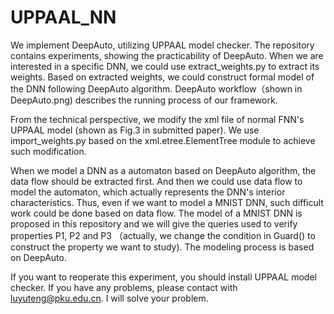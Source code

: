 # UPPAAL_NN
We implement DeepAuto, utilizing UPPAAL model checker. The repository contains experiments, showing the practicability of DeepAuto. When we are interested in a specific DNN, we could use extract_weights.py to extract its weights. Based on extracted weights, we could construct formal model of the DNN following DeepAuto algorithm. DeepAuto workflow（shown in DeepAuto.png) describes the running process of our framework. 

From the technical perspective, we modify the xml file of normal FNN's UPPAAL model (shown as Fig.3 in submitted paper). We use import_weights.py based on the xml.etree.ElementTree module to achieve such modification.

When we model a DNN as a automaton based on DeepAuto algorithm, the data flow should be extracted first. And then we could use data flow to model the automaton, which actually represents the DNN's interior characteristics. Thus, even if we want to model a MNIST DNN, such difficult work could be done based on data flow. The model of a MNIST DNN is proposed in this repository and we will give the queries used to verify properties P1, P2 and P3 （actually, we change the condition in Guard() to construct the property we want to study). The modeling process is based on DeepAuto.

If you want to reoperate this experiment, you should install UPPAAL model checker. If you have any problems, please contact with luyuteng@pku.edu.cn. I will solve your problem.
